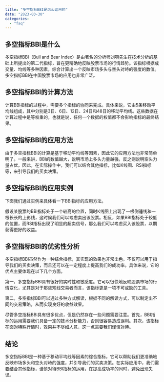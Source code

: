 ```yaml
---
title: "多空指标BBI是怎么运用的"
date: "2023-03-30"
categories: 
  - "faq"
---
```


## 多空指标BBI是什么

多空指标BBI（Bull and Bear Index）是由著名的分析师刘鹗先生在技术分析的基础上所提出的第二代指标，旨在更精确地反映股票市场的行情趋势。该指标根据成交量、均线等多种因素，综合计算出一个反映市场多头与空头对峙的强度的数值。多空指标BBI在中国股票市场的应用也非常广泛。

## 多空指标BBI的计算方法

计算BBI指标的过程中，需要多个指标的协同来完成。具体来说，它由5条移动平均线组成，其中分别是3日、6日、12日、24日和48日的移动平均线。这些数据在计算过程中是等权重的，也就是说，任何一个数据的权值都不会影响指标的最终结果。

## 多空指标BBI的应用方法

由于多空指标BBI的计算是基于移动平均线等因素，因此它的应用方法也非常简单明了。一般来讲，BBI的数值越大，说明市场上多头力量越强，反之则说明空头力量占优。因此，在实际操作中，我们可以结合其他指标，比如K线图、RSI指标等，来引导我们的买卖决策。

## 多空指标BBI的应用实例

下面我们通过实例来具体看一下BBI指标的应用方法。

假设某股票的BBI指标处于一个较高的位置，同时K线图上出现了一根倒锤线和一根长长的上影线，这时候我们可以考虑卖出该股票。相反，如果BBI指标处于较低的位置，而RSI指标出现了明显的超卖信号，那么我们可以考虑买入该股票，以期获得更好的收益。

## 多空指标BBI的优劣性分析

多空指标BBI虽然作为一种综合指标，其实现的效果也非常出色。不仅可以用于指导我们的买卖决策，而且还可以在一定程度上提高我们的成功率。具体来说，它的优点主要体现在以下几个方面。

第一，多空指标BBI具有很好的实时性和敏感度。它可以很快地反映股票市场的行情变化，尤其是对于那些短线交易者而言，该指标更是一项不可或缺的工具。

第二，多空指标BBI可以通过多种方式解读，根据不同的解读方式，可以制定出不同的交易策略，从而实现良好的收益效果。

尽管多空指标BBI具有很多优点，但是仍然存在一些问题需要注意。首先，BBI指标的运用需要我们具备一定的技术分析能力，否则很容易造成误判。其次，该指标在面对特殊行情时，效果并不尽如人意，这一点需要我们谨慎对待。

## 结论

多空指标BBI是一种基于移动平均线等因素的综合指标，它可以帮助我们更准确地反映市场多头和空头对峙的强度，并引导我们的买卖决策。在实际应用中，我们需要结合其他指标，谨慎对待BBI指标的运用，在提高成功率的同时，避免出现失误。
